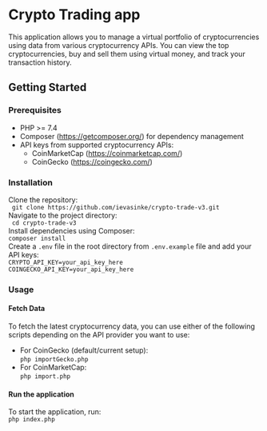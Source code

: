 # Crypto Trading app

This application allows you to manage a virtual portfolio of cryptocurrencies using data from various cryptocurrency
APIs. You can view the top cryptocurrencies, buy and sell them using virtual money, and track your transaction history.

## Getting Started

### Prerequisites

- PHP >= 7.4
- Composer (https://getcomposer.org/) for dependency management
- API keys from supported cryptocurrency APIs:
    - CoinMarketCap (https://coinmarketcap.com/)
    - CoinGecko (https://coingecko.com/)

### Installation

Clone the repository:  
```  git clone https://github.com/ievasinke/crypto-trade-v3.git  ```  
Navigate to the project directory:  
```  cd crypto-trade-v3  ```  
Install dependencies using Composer:  
``` composer install  ```  
Create a `.env` file in the root directory from `.env.example` file and add your API keys:  
``` CRYPTO_API_KEY=your_api_key_here ```  
``` COINGECKO_API_KEY=your_api_key_here ```

### Usage

#### Fetch Data

To fetch the latest cryptocurrency data, you can use either of the following scripts depending on the API provider you
want to use:

- For CoinGecko (default/current setup):  
  ``` php importGecko.php ```
- For CoinMarketCap:  
  ``` php import.php ```

#### Run the application

To start the application, run:  
``` php index.php ```